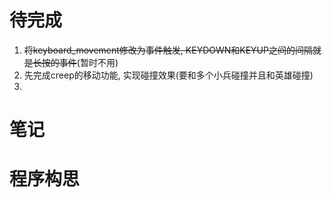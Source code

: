# 待完成
1. ~~将keyboard_movement修改为事件触发, KEYDOWN和KEYUP之间的间隔就是长按的事件~~(暂时不用)
2. 先完成creep的移动功能, 实现碰撞效果(要和多个小兵碰撞并且和英雄碰撞)
3. 


#  笔记


# 程序构思

